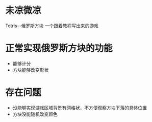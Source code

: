 # 未凉微凉
Tetris--俄罗斯方块
一个跟着教程写出来的游戏

# 正常实现俄罗斯方块的功能
* 能够计分
* 方块能够改变形状
# 存在问题
* 没能够实现游戏区域背景有网格状，不方便观察方块下落的具体位置
* 方块没能随机改变颜色
 


